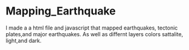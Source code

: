# Mapping_Earthquake
I made a a html file and javascript that mapped earthquakes, tectonic plates,and major earthquakes. As well as differnt layers colors sattalite, light,and dark.  
